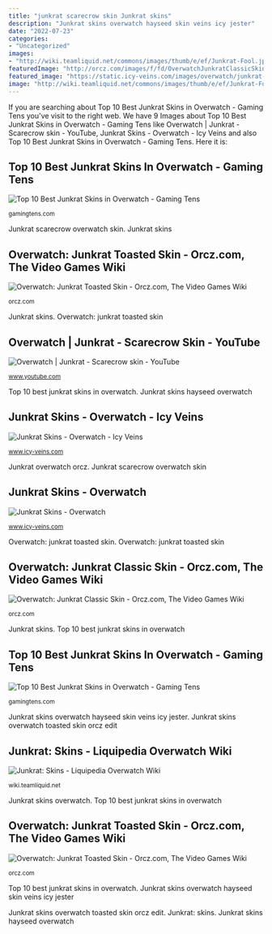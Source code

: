 ```yaml
---
title: "junkrat scarecrow skin Junkrat skins"
description: "Junkrat skins overwatch hayseed skin veins icy jester"
date: "2022-07-23"
categories:
- "Uncategorized"
images:
- "http://wiki.teamliquid.net/commons/images/thumb/e/ef/Junkrat-Fool.jpg/290px-Junkrat-Fool.jpg"
featuredImage: "http://orcz.com/images/f/fd/OverwatchJunkratClassicSkin.jpg"
featured_image: "https://static.icy-veins.com/images/overwatch/junkrat-skin-hayseed-small.jpg"
image: "http://wiki.teamliquid.net/commons/images/thumb/e/ef/Junkrat-Fool.jpg/290px-Junkrat-Fool.jpg"
---
```


If you are searching about Top 10 Best Junkrat Skins in Overwatch - Gaming Tens you've visit to the right web. We have 9 Images about Top 10 Best Junkrat Skins in Overwatch - Gaming Tens like Overwatch | Junkrat - Scarecrow skin - YouTube, Junkrat Skins - Overwatch - Icy Veins and also Top 10 Best Junkrat Skins in Overwatch - Gaming Tens. Here it is:

## Top 10 Best Junkrat Skins In Overwatch - Gaming Tens

![Top 10 Best Junkrat Skins in Overwatch - Gaming Tens](https://gamingtens.com/wp-content/uploads/2019/07/Hayseed.png "Junkrat: skins")

<small>gamingtens.com</small>

Junkrat scarecrow overwatch skin. Junkrat skins

## Overwatch: Junkrat Toasted Skin - Orcz.com, The Video Games Wiki

![Overwatch: Junkrat Toasted Skin - Orcz.com, The Video Games Wiki](http://orcz.com/images/thumb/d/d6/OverwatchJunkratToastedSkin4.jpg/600px-OverwatchJunkratToastedSkin4.jpg "Junkrat skins overwatch")

<small>orcz.com</small>

Junkrat skins. Overwatch: junkrat toasted skin

## Overwatch | Junkrat - Scarecrow Skin - YouTube

![Overwatch | Junkrat - Scarecrow skin - YouTube](https://i.ytimg.com/vi/OxGUAxz_pJw/maxresdefault.jpg "Junkrat: skins")

<small>www.youtube.com</small>

Top 10 best junkrat skins in overwatch. Junkrat skins hayseed overwatch

## Junkrat Skins - Overwatch - Icy Veins

![Junkrat Skins - Overwatch - Icy Veins](https://static.icy-veins.com/images/overwatch/junkrat-skin-hayseed-small.jpg "Junkrat skins")

<small>www.icy-veins.com</small>

Junkrat overwatch orcz. Junkrat scarecrow overwatch skin

## Junkrat Skins - Overwatch

![Junkrat Skins - Overwatch](http://static.icy-veins.com/images/overwatch/junkrat-skin-classic.jpg "Overwatch: junkrat toasted skin")

<small>www.icy-veins.com</small>

Overwatch: junkrat toasted skin. Overwatch: junkrat toasted skin

## Overwatch: Junkrat Classic Skin - Orcz.com, The Video Games Wiki

![Overwatch: Junkrat Classic Skin - Orcz.com, The Video Games Wiki](http://orcz.com/images/f/fd/OverwatchJunkratClassicSkin.jpg "Junkrat skins overwatch")

<small>orcz.com</small>

Junkrat skins. Top 10 best junkrat skins in overwatch

## Top 10 Best Junkrat Skins In Overwatch - Gaming Tens

![Top 10 Best Junkrat Skins in Overwatch - Gaming Tens](https://gamingtens.com/wp-content/uploads/2019/07/Beachrat.png "Junkrat skins overwatch")

<small>gamingtens.com</small>

Junkrat skins overwatch hayseed skin veins icy jester. Junkrat skins overwatch toasted skin orcz edit

## Junkrat: Skins - Liquipedia Overwatch Wiki

![Junkrat: Skins - Liquipedia Overwatch Wiki](http://wiki.teamliquid.net/commons/images/thumb/e/ef/Junkrat-Fool.jpg/290px-Junkrat-Fool.jpg "Junkrat skins hayseed overwatch")

<small>wiki.teamliquid.net</small>

Junkrat skins overwatch. Top 10 best junkrat skins in overwatch

## Overwatch: Junkrat Toasted Skin - Orcz.com, The Video Games Wiki

![Overwatch: Junkrat Toasted Skin - Orcz.com, The Video Games Wiki](http://orcz.com/images/thumb/b/bc/OverwatchJunkratToastedSkin.jpg/600px-OverwatchJunkratToastedSkin.jpg "Junkrat skins overwatch")

<small>orcz.com</small>

Top 10 best junkrat skins in overwatch. Junkrat skins overwatch hayseed skin veins icy jester

Junkrat skins overwatch toasted skin orcz edit. Junkrat: skins. Junkrat skins hayseed overwatch
